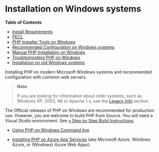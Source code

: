 Installation on Windows systems
===============================

**Table of Contents**

-   [Install Requirements](/install/windows/requirements.html)
-   [PECL](/install/windows/pecl.html)
-   [PHP Installer Tools on Windows](/install/windows/tools.html)
-   [Recommended Configuration on Windows
    systems](/install/windows/recommended.html)
-   [Manual PHP Installation on Windows](/install/windows/manual.html)
-   [Troubleshooting PHP on
    Windows](/install/windows/troubleshooting.html)
-   [Installation on old Windows
    systems](/install/windows/legacy/index.html)

Installing PHP on modern Microsoft Windows systems and recommended
configuration with common web servers.

> **Note**:
>
> If you are looking for information about older systems, such as
> Windows XP, 2003, 98 or Apache 1.x, see the
> <a href="/install/windows/legacy/index.html" class="link">Legacy Info</a>
> section.

The Official releases of PHP on Windows are recommended for production
use. However, you are welcome to build PHP from Source. You will need a
Visual Studio environment. See
<a href="https://wiki.php.net/internals/windows/stepbystepbuild" class="link external">» Step by Step Build Instructions</a>.

-   <a href="/install/windows/legacy/index.html#install.windows.legacy.commandline" class="link">Using PHP on Windows Command line</a>

-   <a href="/install/cloud/azure.html" class="link">Installing PHP on Azure App Services</a>
    (aka Microsoft Azure, Windows Azure, or (Windows) Azure Web Apps).
